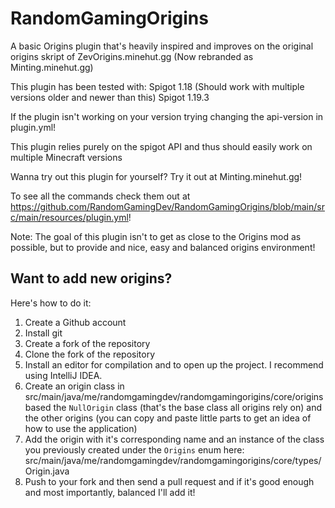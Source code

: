 # RandomGamingOrigins
A basic Origins plugin that's heavily inspired and improves on the original origins skript of ZevOrigins.minehut.gg (Now rebranded as Minting.minehut.gg)

This plugin has been tested with:
Spigot 1.18 (Should work with multiple versions older and newer than this)
Spigot 1.19.3

If the plugin isn't working on your version trying changing the api-version in plugin.yml!

This plugin relies purely on the spigot API and thus should easily work on multiple Minecraft versions

Wanna try out this plugin for yourself? Try it out at Minting.minehut.gg!

To see all the commands check them out at https://github.com/RandomGamingDev/RandomGamingOrigins/blob/main/src/main/resources/plugin.yml!

Note: The goal of this plugin isn't to get as close to the Origins mod as possible, but to provide and nice, easy and balanced origins environment!

## Want to add new origins?
Here's how to do it:

1. Create a Github account
2. Install git
3. Create a fork of the repository
4. Clone the fork of the repository
5. Install an editor for compilation and to open up the project. I recommend using IntelliJ IDEA.
6. Create an origin class in src/main/java/me/randomgamingdev/randomgamingorigins/core/origins based the `NullOrigin` class (that's the base class all origins rely on) and the other origins (you can copy and paste little parts to get an idea of how to use the application)
7. Add the origin with it's corresponding name and an instance of the class you previously created under the `Origins` enum here: src/main/java/me/randomgamingdev/randomgamingorigins/core/types/Origin.java
8. Push to your fork and then send a pull request and if it's good enough and most importantly, balanced I'll add it!
